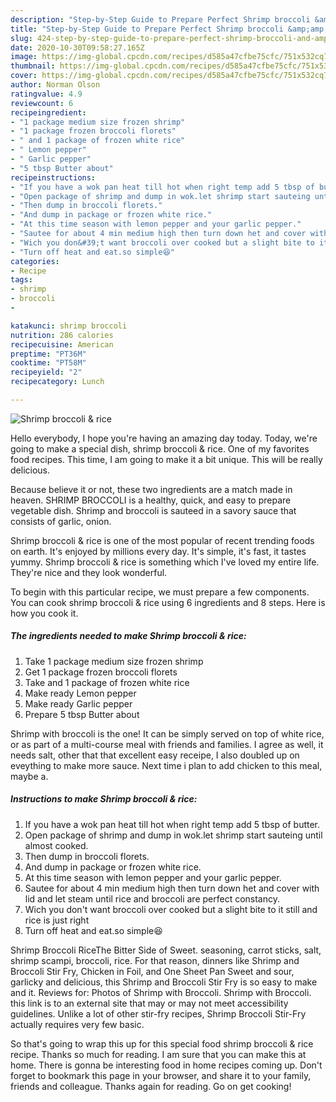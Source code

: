 ```yaml
---
description: "Step-by-Step Guide to Prepare Perfect Shrimp broccoli &amp;amp; rice"
title: "Step-by-Step Guide to Prepare Perfect Shrimp broccoli &amp;amp; rice"
slug: 424-step-by-step-guide-to-prepare-perfect-shrimp-broccoli-and-amp-rice
date: 2020-10-30T09:58:27.165Z
image: https://img-global.cpcdn.com/recipes/d585a47cfbe75cfc/751x532cq70/shrimp-broccoli-rice-recipe-main-photo.jpg
thumbnail: https://img-global.cpcdn.com/recipes/d585a47cfbe75cfc/751x532cq70/shrimp-broccoli-rice-recipe-main-photo.jpg
cover: https://img-global.cpcdn.com/recipes/d585a47cfbe75cfc/751x532cq70/shrimp-broccoli-rice-recipe-main-photo.jpg
author: Norman Olson
ratingvalue: 4.9
reviewcount: 6
recipeingredient:
- "1 package medium size frozen shrimp"
- "1 package frozen broccoli florets"
- " and 1 package of frozen white rice"
- " Lemon pepper"
- " Garlic pepper"
- "5 tbsp Butter about"
recipeinstructions:
- "If you have a wok pan heat till hot when right temp add 5 tbsp of butter."
- "Open package of shrimp and dump in wok.let shrimp start sauteing until almost cooked."
- "Then dump in broccoli florets."
- "And dump in package or frozen white rice."
- "At this time season with lemon pepper and your garlic pepper."
- "Sautee for about 4 min medium high then turn down het and cover with lid and let steam until rice and broccoli are perfect constancy."
- "Wich you don&#39;t want broccoli over cooked but a slight bite to it still and rice is just right"
- "Turn off heat and eat.so simple😆"
categories:
- Recipe
tags:
- shrimp
- broccoli
- 

katakunci: shrimp broccoli  
nutrition: 286 calories
recipecuisine: American
preptime: "PT36M"
cooktime: "PT58M"
recipeyield: "2"
recipecategory: Lunch

---
```



![Shrimp broccoli &amp; rice](https://img-global.cpcdn.com/recipes/d585a47cfbe75cfc/751x532cq70/shrimp-broccoli-rice-recipe-main-photo.jpg)

Hello everybody, I hope you're having an amazing day today. Today, we're going to make a special dish, shrimp broccoli &amp; rice. One of my favorites food recipes. This time, I am going to make it a bit unique. This will be really delicious.

Because believe it or not, these two ingredients are a match made in heaven. SHRIMP BROCCOLI is a healthy, quick, and easy to prepare vegetable dish. Shrimp and broccoli is sauteed in a savory sauce that consists of garlic, onion.

Shrimp broccoli &amp; rice is one of the most popular of recent trending foods on earth. It's enjoyed by millions every day. It's simple, it's fast, it tastes yummy. Shrimp broccoli &amp; rice is something which I've loved my entire life. They're nice and they look wonderful.


To begin with this particular recipe, we must prepare a few components. You can cook shrimp broccoli &amp; rice using 6 ingredients and 8 steps. Here is how you cook it.

<!--inarticleads1-->

##### The ingredients needed to make Shrimp broccoli &amp; rice:

1. Take 1 package medium size frozen shrimp
1. Get 1 package frozen broccoli florets
1. Take  and 1 package of frozen white rice
1. Make ready  Lemon pepper
1. Make ready  Garlic pepper
1. Prepare 5 tbsp Butter about


Shrimp with broccoli is the one! It can be simply served on top of white rice, or as part of a multi-course meal with friends and families. I agree as well, it needs salt, other that that excellent easy receipe, I also doubled up on eveything to make more sauce. Next time i plan to add chicken to this meal, maybe a. 

<!--inarticleads2-->

##### Instructions to make Shrimp broccoli &amp; rice:

1. If you have a wok pan heat till hot when right temp add 5 tbsp of butter.
1. Open package of shrimp and dump in wok.let shrimp start sauteing until almost cooked.
1. Then dump in broccoli florets.
1. And dump in package or frozen white rice.
1. At this time season with lemon pepper and your garlic pepper.
1. Sautee for about 4 min medium high then turn down het and cover with lid and let steam until rice and broccoli are perfect constancy.
1. Wich you don&#39;t want broccoli over cooked but a slight bite to it still and rice is just right
1. Turn off heat and eat.so simple😆


Shrimp Broccoli RiceThe Bitter Side of Sweet. seasoning, carrot sticks, salt, shrimp scampi, broccoli, rice. For that reason, dinners like Shrimp and Broccoli Stir Fry, Chicken in Foil, and One Sheet Pan Sweet and sour, garlicky and delicious, this Shrimp and Broccoli Stir Fry is so easy to make and it. Reviews for: Photos of Shrimp with Broccoli. Shrimp with Broccoli. this link is to an external site that may or may not meet accessibility guidelines. Unlike a lot of other stir-fry recipes, Shrimp Broccoli Stir-Fry actually requires very few basic. 

So that's going to wrap this up for this special food shrimp broccoli &amp; rice recipe. Thanks so much for reading. I am sure that you can make this at home. There is gonna be interesting food in home recipes coming up. Don't forget to bookmark this page in your browser, and share it to your family, friends and colleague. Thanks again for reading. Go on get cooking!
